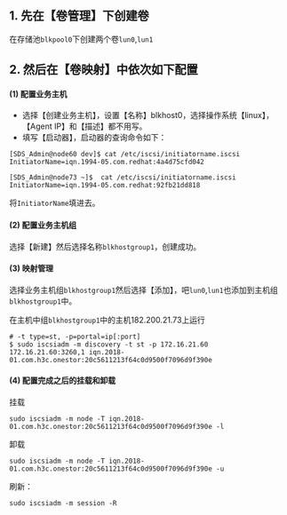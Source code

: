 ## 1. 先在【卷管理】下创建卷
在存储池`blkpool0`下创建两个卷`lun0`,`lun1`

## 2. 然后在【卷映射】中依次如下配置

####  (1) 配置业务主机
- 选择【创建业务主机】，设置【名称】blkhost0，选择操作系统【linux】，【Agent IP】和【描述】都不用写。
- 填写【启动器】，启动器的查询命令如下：
```
[SDS_Admin@node60 dev]$ cat /etc/iscsi/initiatorname.iscsi
InitiatorName=iqn.1994-05.com.redhat:4a4d75cfd042

[SDS_Admin@node73 ~]$  cat /etc/iscsi/initiatorname.iscsi
InitiatorName=iqn.1994-05.com.redhat:92fb21dd818
```
将`InitiatorName`填进去。

#### (2) 配置业务主机组
选择【新建】然后选择名称`blkhostgroup1`，创建成功。

#### (3) 映射管理
选择业务主机组`blkhostgroup1`然后选择【添加】，吧`lun0`,`lun1`也添加到主机组`blkhostgroup1`中。

在主机中组`blkhostgroup1`中的主机182.200.21.73上运行
```
# -t type=st, -p=portal=ip[:port]
$ sudo iscsiadm -m discovery -t st -p 172.16.21.60
172.16.21.60:3260,1 iqn.2018-01.com.h3c.onestor:20c5611213f64c0d9500f7096d9f390e
```

#### (4) 配置完成之后的挂载和卸载
挂载
```
sudo iscsiadm -m node -T iqn.2018-01.com.h3c.onestor:20c5611213f64c0d9500f7096d9f390e -l
```
卸载
```
sudo iscsiadm -m node -T iqn.2018-01.com.h3c.onestor:20c5611213f64c0d9500f7096d9f390e -u
```
刷新：
```
sudo iscsiadm -m session -R
```
